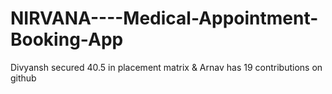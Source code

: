 # NIRVANA----Medical-Appointment-Booking-App 
Divyansh secured 40.5 in placement matrix & Arnav has 19 contributions on github
